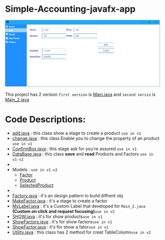# Simple-Accounting-javafx-app

![V2](src/assets/v2.PNG)

This project has 2 version `first version` is [Main.java](src/Main.java) and `second versio` is [Main_2.java](src/Main_2.java)

# Code Descriptions:
- [add.java](src/ADD.java) : this class show a stage to create a product `use in v1`
- [change.java](src/Change.java) : this class Enable you to change the property of an product `use in v1`
- [ConfirmBox.java](src/ConfirmBox.java) : this stage ask for you're assured `use in v1`
- [DataBase.java](src/DataBase.java) : this class **save** and **read** Products and Factors `use in v1-v2`
-
- Models : `use in v1-v2`
    - [Factor](src/Factor.java) 
    - [Product](src/Product.java) 
    - [SelectedProduct](src/SelectedProduct.java)
-
- [Factory.java](src/Factory.java) : it's an design pattern to build diffrent obj
- [MakeFactor.java](src/MakeFactor.java) : it's a stage to create a factor
- [MyLabel.java](src/MyLabel.java) : it's a Custom Label that developed for `Main_2.java` **(Custom on click and request focusing)**`use in v2`
- [SHOW.java](src/SHOW.java) : it's for show products`use in v1`
- [ShowFactors.java](src/ShowFucktors.java) : it's for show factors`use in v1`
- [ShowFactor.java](src/ShowFucktor.java) : it's for show a fator`use in v1`
- [Utility.java](src/Utility.java) : this class has 2 method for creat TableColumn`use in v2`

